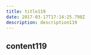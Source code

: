 ```yaml
---
title: title119
date: 2017-03-17T17:14:25.798Z
description: description119
---
```


## content119
  
